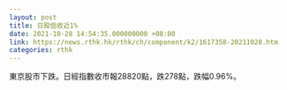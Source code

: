 ```yaml
---
layout: post
title: 日股低收近1%
date: 2021-10-28 14:54:35.000000000 +08:00
link: https://news.rthk.hk/rthk/ch/component/k2/1617358-20211028.htm
categories: rthk
---
```


東京股市下跌。日經指數收市報28820點，跌278點，跌幅0.96%。
